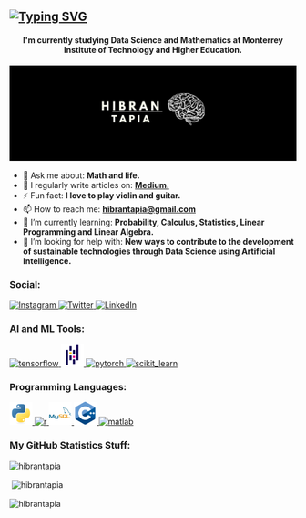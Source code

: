## [![Typing SVG](https://readme-typing-svg.herokuapp.com?font=Arial&size=21&pause=1000&color=000000&background=FFFFFF&width=435&height=30&lines=Hi%2C+I'm+Hibran+Tapia.#gh-light-mode-only)](https://git.io/typing-svg)

<h4 align="center">I'm currently studying Data Science and Mathematics at Monterrey Institute of Technology and Higher Education.</h4>

[![website](./img/banner.jpg)](https://linktr.ee/HibranTapia)

- 💬 Ask me about: **Math and life.**
- 📝 I regularly write articles on: [**Medium.**](https://medium.com/@hibrantapia)
- ⚡ Fun fact: **I love to play violin and guitar.**
- 📫 How to reach me: **hibrantapia@gmail.com**
- 🌱 I’m currently learning: **Probability, Calculus, Statistics, Linear Programming and Linear Algebra.**
- 🤝 I’m looking for help with: **New ways to contribute to the development of sustainable technologies through Data Science using Artificial Intelligence.**

### Social:

 <p align="left"> <a href="https://instagram.com/HibranHTapia" target="_blank" rel="noreferrer"> <img src="https://cdn2.iconfinder.com/data/icons/social-icons-33/128/Instagram-1024.png" alt="Instagram" width="40" height="40"/> </a> <a href="https://twitter.com/HibranTapia" target="_blank" rel="noreferrer"> <img src="https://cdn2.iconfinder.com/data/icons/social-media-2285/512/1_Twitter_colored_svg-1024.png" alt="Twitter" width="40" height="40"/> </a> <a href="https://twitter.com/HibranTapia" target="_blank" rel="noreferrer"> <img src="https://cdn2.iconfinder.com/data/icons/social-icons-33/128/LinkedIn-1024.png" alt="LinkedIn" width="40" height="40"/> </a> </p>

### AI and ML Tools:

 <p align="left"> <a href="https://www.tensorflow.org" target="_blank" rel="noreferrer"> <img src="https://www.vectorlogo.zone/logos/tensorflow/tensorflow-icon.svg" alt="tensorflow" width="40" height="40"/> </a> <a href="https://pandas.pydata.org/" target="_blank" rel="noreferrer"> <img src="https://raw.githubusercontent.com/devicons/devicon/2ae2a900d2f041da66e950e4d48052658d850630/icons/pandas/pandas-original.svg" alt="pandas" width="40" height="40"/> </a> <a href="https://pytorch.org/" target="_blank" rel="noreferrer"> <img src="https://www.vectorlogo.zone/logos/pytorch/pytorch-icon.svg" alt="pytorch" width="40" height="40"/> </a> <a href="https://scikit-learn.org/" target="_blank" rel="noreferrer"> <img src="https://upload.wikimedia.org/wikipedia/commons/0/05/Scikit_learn_logo_small.svg" alt="scikit_learn" width="40" height="40"/> </a> </p>

### Programming Languages:

<p align="left">  <a href="https://www.python.org" target="_blank" rel="noreferrer"> <img src="https://raw.githubusercontent.com/devicons/devicon/master/icons/python/python-original.svg" alt="python" width="40" height="40"/> </a> <a href="https://www.r-project.org/" target="_blank" rel="noreferrer"> <img src="https://cdn.jsdelivr.net/gh/devicons/devicon/icons/r/r-original.svg" alt="r" width="40" height="40"/> </a>  <a href="https://www.mysql.com/" target="_blank" rel="noreferrer"> <img src="https://raw.githubusercontent.com/devicons/devicon/master/icons/mysql/mysql-original-wordmark.svg" alt="mysql" width="40" height="40"/> </a> <a href="https://www.w3schools.com/cpp/" target="_blank" rel="noreferrer"> <img src="https://raw.githubusercontent.com/devicons/devicon/master/icons/cplusplus/cplusplus-original.svg" alt="cplusplus" width="40" height="40"/> </a> <a href="https://www.mathworks.com/" target="_blank" rel="noreferrer"> <img src="https://upload.wikimedia.org/wikipedia/commons/2/21/Matlab_Logo.png" alt="matlab" width="40" height="40"/> </a>  </p>

### My GitHub Statistics Stuff:

<p><img align="center" src="https://github-readme-stats.vercel.app/api/top-langs?username=hibrantapia&show_icons=true&locale=en&layout=compact&theme=dark" alt="hibrantapia" /></p>

<p>&nbsp;<img align="center" src="https://github-readme-stats.vercel.app/api?username=hibrantapia&show_icons=true&locale=en&theme=dark" alt="hibrantapia" /></p>

<p><img align="center" src="https://github-readme-streak-stats.herokuapp.com/?user=hibrantapia&show_icons=true&locale=en&theme=dark" alt="hibrantapia" /></p>
